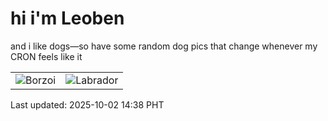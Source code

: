 # hi i'm Leoben

and i like dogs—so have some random dog pics that change whenever my CRON feels like it

|  |  |
|--------|----------|
| ![Borzoi](https://random-dog-vercel.vercel.app/api/random-borzoi?v=1759387080) | ![Labrador](https://random-dog-vercel.vercel.app/api/random-labrador?v=1759387080) |

Last updated: 2025-10-02 14:38 PHT
